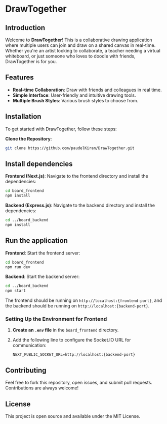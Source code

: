 # **DrawTogether**

## **Introduction**
Welcome to **DrawTogether**! This is a collaborative drawing application where multiple users can join and draw on a shared canvas in real-time. Whether you're an artist looking to collaborate, a teacher needing a virtual whiteboard, or just someone who loves to doodle with friends, DrawTogether is for you.

## **Features**
- **Real-time Collaboration**: Draw with friends and colleagues in real time.
- **Simple Interface**: User-friendly and intuitive drawing tools.
- **Multiple Brush Styles**: Various brush styles to choose from.

## **Installation**
To get started with DrawTogether, follow these steps:

**Clone the Repository**:
```bash
git clone https://github.com/paudelKiran/DrawTogether.git
```
##  Install dependencies

**Frontend (Next.js)**:
Navigate to the frontend directory and install the dependencies:

```bash
cd board_frontend
npm install
```

**Backend (Express.js)**:
Navigate to the backend directory and install the dependencies:

```bash
cd ../board_backend
npm install
```

## **Run the application**

**Frontend**:
Start the frontend server:

```bash
cd board_frontend
npm run dev
```

**Backend**:
Start the backend server:

```bash
cd ../board_backend
npm start
```

The frontend should be running on `http://localhost:{frontend-port}`, and the backend should be running on `http://localhost:{backend-port}`.

### **Setting Up the Environment for Frontend**

1. **Create an `.env` file** in the `board_frontend` directory.
2. Add the following line to configure the Socket.IO URL for communication:
   
    ```env
    NEXT_PUBLIC_SOCKET_URL=http://localhost:{backend-port}
    ```

## **Contributing**
Feel free to fork this repository, open issues, and submit pull requests. Contributions are always welcome!

## **License**
This project is open source and available under the MIT License.

